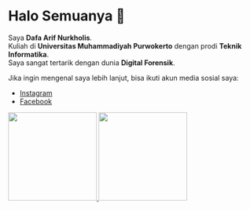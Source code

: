 # Halo Semuanya 👋

Saya **Dafa Arif Nurkholis**.\
Kuliah di **Universitas Muhammadiyah Purwokerto** dengan prodi **Teknik Informatika**.\
Saya sangat tertarik dengan dunia **Digital Forensik**.

Jika ingin mengenal saya lebih lanjut, bisa ikuti akun media sosial saya:
* [Instagram](https://www.instagram.com/dafarifn20)
* [Facebook](https://www.facebook.com/dafa.a.nurkholis)

<p align="left">
<a href="https://github.com/Krafolis">
  <img height="180em" src="https://github-readme-stats-eight-theta.vercel.app/api?username=Krafolis&show_icons=true&theme=algolia&include_all_commits=true&count_private=true"/>
  <img height="180em" src="https://github-readme-stats-eight-theta.vercel.app/api/top-langs/?username=Krafolis&layout=compact&langs_count=8&theme=algolia"/>
</a>
</p>

<!--
**Krafolis/Krafolis** is a ✨ _special_ ✨ repository because its `README.md` (this file) appears on your GitHub profile.

Here are some ideas to get you started:

- 🔭 I’m currently working on ...
- 🌱 I’m currently learning ...
- 👯 I’m looking to collaborate on ...
- 🤔 I’m looking for help with ...
- 💬 Ask me about ...
- 📫 How to reach me: ...
- 😄 Pronouns: ...
- ⚡ Fun fact: ...
-->
